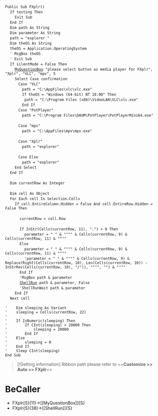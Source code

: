 &nbsp;  &nbsp;  &nbsp;  &nbsp;  
`Public Sub FXplr()`  
&nbsp;&nbsp;&nbsp;&nbsp;`If testing Then`  
&nbsp;&nbsp;&nbsp;&nbsp;&nbsp;&nbsp;&nbsp;&nbsp;`Exit Sub`  
&nbsp;&nbsp;&nbsp;&nbsp;`End If`  
&nbsp;&nbsp;&nbsp;&nbsp;`Dim path As String`  
&nbsp;&nbsp;&nbsp;&nbsp;`Dim parameter As String`  
&nbsp;&nbsp;&nbsp;&nbsp;`path = "explorer "`  
&nbsp;&nbsp;&nbsp;&nbsp;`Dim theOS As String`  
&nbsp;&nbsp;&nbsp;&nbsp;`theOS = Application.OperatingSystem`  
&nbsp;&nbsp;&nbsp;&nbsp;`' MsgBox theOS`  
&nbsp;&nbsp;&nbsp;&nbsp;`' Exit Sub`  
&nbsp;&nbsp;&nbsp;&nbsp;`If silentMode = False Then`  
&nbsp;&nbsp;&nbsp;&nbsp;&nbsp;&nbsp;&nbsp;&nbsp;[`MyQuestionBox`](MyQuestionBox)` "please select button as media player for FXplr", "Xplr", "VLC", "mpv", 5`  
&nbsp;&nbsp;&nbsp;&nbsp;&nbsp;&nbsp;&nbsp;&nbsp;`Select Case confirmation`  
&nbsp;&nbsp;&nbsp;&nbsp;&nbsp;&nbsp;&nbsp;&nbsp;&nbsp;&nbsp;&nbsp;`Case "VLC"`  
&nbsp;&nbsp;&nbsp;&nbsp;&nbsp;&nbsp;&nbsp;&nbsp;&nbsp;&nbsp;&nbsp;&nbsp;&nbsp;&nbsp;`path = "C:\AppFiles\vlc\vlc.exe"`  
&nbsp;&nbsp;&nbsp;&nbsp;&nbsp;&nbsp;&nbsp;&nbsp;&nbsp;&nbsp;&nbsp;&nbsp;&nbsp;&nbsp;`If theOS = "Windows (64-bit) NT 10.00" Then`  
&nbsp;&nbsp;&nbsp;&nbsp;&nbsp;&nbsp;&nbsp;&nbsp;&nbsp;&nbsp;&nbsp;&nbsp;&nbsp;&nbsp;&nbsp;&nbsp;`path = "C:\Program Files (x86)\VideoLAN\VLC\vlc.exe"`  
&nbsp;&nbsp;&nbsp;&nbsp;&nbsp;&nbsp;&nbsp;&nbsp;&nbsp;&nbsp;&nbsp;&nbsp;&nbsp;&nbsp;`End If`  
&nbsp;&nbsp;&nbsp;&nbsp;&nbsp;&nbsp;&nbsp;&nbsp;&nbsp;&nbsp;&nbsp;`Case "PotPlayer"`  
&nbsp;&nbsp;&nbsp;&nbsp;&nbsp;&nbsp;&nbsp;&nbsp;&nbsp;&nbsp;&nbsp;&nbsp;&nbsp;&nbsp;`path = "C:\Program Files\DAUM\PotPlayer\PotPlayerMini64.exe"`  
&nbsp;  &nbsp;  &nbsp;  &nbsp;  
&nbsp;&nbsp;&nbsp;&nbsp;&nbsp;&nbsp;&nbsp;&nbsp;&nbsp;&nbsp;&nbsp;`Case "mpv"`  
&nbsp;&nbsp;&nbsp;&nbsp;&nbsp;&nbsp;&nbsp;&nbsp;&nbsp;&nbsp;&nbsp;&nbsp;&nbsp;&nbsp;`path = "C:\AppFiles\mpv\mpv.exe"`  
&nbsp;  &nbsp;  &nbsp;  &nbsp;  
&nbsp;&nbsp;&nbsp;&nbsp;&nbsp;&nbsp;&nbsp;&nbsp;&nbsp;&nbsp;&nbsp;`Case "Xplr"`  
&nbsp;&nbsp;&nbsp;&nbsp;&nbsp;&nbsp;&nbsp;&nbsp;&nbsp;&nbsp;&nbsp;&nbsp;&nbsp;&nbsp;`path = "explorer"`  
&nbsp;  &nbsp;  &nbsp;  &nbsp;  
&nbsp;&nbsp;&nbsp;&nbsp;&nbsp;&nbsp;&nbsp;&nbsp;&nbsp;&nbsp;&nbsp;`Case Else`  
&nbsp;&nbsp;&nbsp;&nbsp;&nbsp;&nbsp;&nbsp;&nbsp;&nbsp;&nbsp;&nbsp;&nbsp;&nbsp;&nbsp;`path = "explorer"`  
&nbsp;&nbsp;&nbsp;&nbsp;&nbsp;&nbsp;&nbsp;&nbsp;`End Select`  
&nbsp;&nbsp;&nbsp;&nbsp;`End If`  
&nbsp;  &nbsp;  &nbsp;  &nbsp;  
&nbsp;&nbsp;&nbsp;&nbsp;`Dim currentRow As Integer`  
&nbsp;  &nbsp;  &nbsp;  &nbsp;  
&nbsp;&nbsp;&nbsp;&nbsp;`Dim cell As Object`  
&nbsp;&nbsp;&nbsp;&nbsp;`For Each cell In Selection.Cells`  
&nbsp;&nbsp;&nbsp;&nbsp;&nbsp;&nbsp;&nbsp;&nbsp;`If cell.EntireColumn.Hidden = False And cell.EntireRow.Hidden = False Then`  
&nbsp;  &nbsp;  &nbsp;  &nbsp;  
&nbsp;&nbsp;&nbsp;&nbsp;&nbsp;&nbsp;&nbsp;&nbsp;&nbsp;&nbsp;&nbsp;&nbsp;`currentRow = cell.Row`  
&nbsp;  &nbsp;  &nbsp;  &nbsp;  
&nbsp;&nbsp;&nbsp;&nbsp;&nbsp;&nbsp;&nbsp;&nbsp;&nbsp;&nbsp;&nbsp;&nbsp;`If InStr(Cells(currentRow, 11), ".") > 0 Then`  
&nbsp;&nbsp;&nbsp;&nbsp;&nbsp;&nbsp;&nbsp;&nbsp;&nbsp;&nbsp;&nbsp;&nbsp;&nbsp;&nbsp;&nbsp;&nbsp;`parameter = " " & """" & Cells(currentRow, 9) & Cells(currentRow, 11) & """"`  
&nbsp;&nbsp;&nbsp;&nbsp;&nbsp;&nbsp;&nbsp;&nbsp;&nbsp;&nbsp;&nbsp;&nbsp;`Else`  
&nbsp;&nbsp;&nbsp;&nbsp;&nbsp;&nbsp;&nbsp;&nbsp;&nbsp;&nbsp;&nbsp;&nbsp;&nbsp;&nbsp;&nbsp;&nbsp;`parameter = " " & """" & Cells(currentRow, 9) & Cells(currentRow, 11) & """"`  
&nbsp;&nbsp;&nbsp;&nbsp;&nbsp;&nbsp;&nbsp;&nbsp;&nbsp;&nbsp;&nbsp;&nbsp;&nbsp;&nbsp;&nbsp;&nbsp;`'parameter = " " & """" & Cells(currentRow, 9) & Replace(Right(Cells(currentRow, 10), Len(Cells(currentRow, 10)) - InStrRev(Cells(currentRow, 10), "/")), """", "") & """"`  
&nbsp;&nbsp;&nbsp;&nbsp;&nbsp;&nbsp;&nbsp;&nbsp;&nbsp;&nbsp;&nbsp;&nbsp;`End If`  
&nbsp;&nbsp;&nbsp;&nbsp;&nbsp;&nbsp;&nbsp;&nbsp;&nbsp;&nbsp;&nbsp;&nbsp;`'MsgBox path & parameter`  
&nbsp;&nbsp;&nbsp;&nbsp;&nbsp;&nbsp;&nbsp;&nbsp;&nbsp;&nbsp;&nbsp;&nbsp;[`ShellRun`](ShellRun)` path & parameter, False`  
&nbsp;&nbsp;&nbsp;&nbsp;&nbsp;&nbsp;&nbsp;&nbsp;&nbsp;&nbsp;&nbsp;&nbsp;`'ShellRunWait path & parameter`  
&nbsp;&nbsp;&nbsp;&nbsp;&nbsp;&nbsp;&nbsp;&nbsp;`End If`  
&nbsp;&nbsp;&nbsp;&nbsp;`Next cell`  
&nbsp;  &nbsp;  &nbsp;  &nbsp;  
`'    Dim sleeping As Variant`  
`'    sleeping = Cells(currentRow, 22)`  
`'`  
`'    If IsNumeric(sleeping) Then`  
`'        If CInt(sleeping) > 20000 Then`  
`'            sleeping = 20000`  
`'        End If`  
`'    Else`  
`'        sleeping = 0`  
`'    End If`  
`'    Sleep CInt(sleeping)`  
`End Sub`  


> [!Getting information]
> Ribbon path please refer to ==**Customize >> Auto >> FXplr**==


# BeCaller
- FXplr{S}(11)->[[MyQuestionBox]]{S}
- FXplr{S}(38)->[[ShellRun]]{S}

